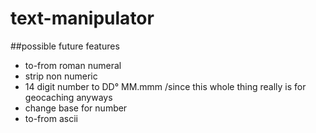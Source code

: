 # text-manipulator

##possible future features

* to-from roman numeral
* strip non numeric
* 14 digit number to DD° MM.mmm /since this whole thing really is for geocaching anyways
* change base for number
* to-from ascii
